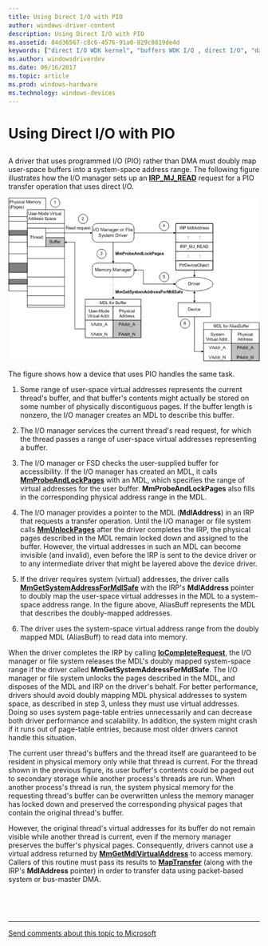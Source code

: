 ```yaml
---
title: Using Direct I/O with PIO
author: windows-driver-content
description: Using Direct I/O with PIO
ms.assetid: 84d36567-c8c6-4576-91a0-829c8819de4d
keywords: ["direct I/O WDK kernel", "buffers WDK I/O , direct I/O", "data buffers WDK I/O , direct I/O", "I/O WDK kernel , direct I/O", "PIO transfer operations WDK kernel", "programmed I/O transfers WDK kernel"]
ms.author: windowsdriverdev
ms.date: 06/16/2017
ms.topic: article
ms.prod: windows-hardware
ms.technology: windows-devices
---
```


# Using Direct I/O with PIO


## <a href="" id="ddk-using-direct-i-o-with-pio-kg"></a>


A driver that uses programmed I/O (PIO) rather than DMA must doubly map user-space buffers into a system-space address range. The following figure illustrates how the I/O manager sets up an [**IRP\_MJ\_READ**](https://msdn.microsoft.com/library/windows/hardware/ff550794) request for a PIO transfer operation that uses direct I/O.

![diagram illustrating direct i/o for devices that use pio](images/3mdlpio.png)

The figure shows how a device that uses PIO handles the same task.

1.  Some range of user-space virtual addresses represents the current thread's buffer, and that buffer's contents might actually be stored on some number of physically discontiguous pages. If the buffer length is nonzero, the I/O manager creates an MDL to describe this buffer.

2.  The I/O manager services the current thread's read request, for which the thread passes a range of user-space virtual addresses representing a buffer.

3.  The I/O manager or FSD checks the user-supplied buffer for accessibility. If the I/O manager has created an MDL, it calls [**MmProbeAndLockPages**](https://msdn.microsoft.com/library/windows/hardware/ff554664) with an MDL, which specifies the range of virtual addresses for the user buffer. **MmProbeAndLockPages** also fills in the corresponding physical address range in the MDL.

4.  The I/O manager provides a pointer to the MDL (**MdlAddress**) in an IRP that requests a transfer operation. Until the I/O manager or file system calls [**MmUnlockPages**](https://msdn.microsoft.com/library/windows/hardware/ff556381) after the driver completes the IRP, the physical pages described in the MDL remain locked down and assigned to the buffer. However, the virtual addresses in such an MDL can become invisible (and invalid), even before the IRP is sent to the device driver or to any intermediate driver that might be layered above the device driver.

5.  If the driver requires system (virtual) addresses, the driver calls [**MmGetSystemAddressForMdlSafe**](https://msdn.microsoft.com/library/windows/hardware/ff554559) with the IRP's **MdlAddress** pointer to doubly map the user-space virtual addresses in the MDL to a system-space address range. In the figure above, AliasBuff represents the MDL that describes the doubly-mapped addresses.

6.  The driver uses the system-space virtual address range from the doubly mapped MDL (AliasBuff) to read data into memory.

When the driver completes the IRP by calling [**IoCompleteRequest**](https://msdn.microsoft.com/library/windows/hardware/ff548343), the I/O manager or file system releases the MDL's doubly mapped system-space range if the driver called **MmGetSystemAddressForMdlSafe**. The I/O manager or file system unlocks the pages described in the MDL, and disposes of the MDL and IRP on the driver's behalf. For better performance, drivers should avoid doubly mapping MDL physical addresses to system space, as described in step 3, unless they must use virtual addresses. Doing so uses system page-table entries unnecessarily and can decrease both driver performance and scalability. In addition, the system might crash if it runs out of page-table entries, because most older drivers cannot handle this situation.

The current user thread's buffers and the thread itself are guaranteed to be resident in physical memory only while that thread is current. For the thread shown in the previous figure, its user buffer's contents could be paged out to secondary storage while another process's threads are run. When another process's thread is run, the system physical memory for the requesting thread's buffer can be overwritten unless the memory manager has locked down and preserved the corresponding physical pages that contain the original thread's buffer.

However, the original thread's virtual addresses for its buffer do not remain visible while another thread is current, even if the memory manager preserves the buffer's physical pages. Consequently, drivers cannot use a virtual address returned by [**MmGetMdlVirtualAddress**](https://msdn.microsoft.com/library/windows/hardware/ff554539) to access memory. Callers of this routine must pass its results to [**MapTransfer**](https://msdn.microsoft.com/library/windows/hardware/ff554402) (along with the IRP's **MdlAddress** pointer) in order to transfer data using packet-based system or bus-master DMA.

 

 


--------------------
[Send comments about this topic to Microsoft](mailto:wsddocfb@microsoft.com?subject=Documentation%20feedback%20%5Bkernel\kernel%5D:%20Using%20Direct%20I/O%20with%20PIO%20%20RELEASE:%20%286/14/2017%29&body=%0A%0APRIVACY%20STATEMENT%0A%0AWe%20use%20your%20feedback%20to%20improve%20the%20documentation.%20We%20don't%20use%20your%20email%20address%20for%20any%20other%20purpose,%20and%20we'll%20remove%20your%20email%20address%20from%20our%20system%20after%20the%20issue%20that%20you're%20reporting%20is%20fixed.%20While%20we're%20working%20to%20fix%20this%20issue,%20we%20might%20send%20you%20an%20email%20message%20to%20ask%20for%20more%20info.%20Later,%20we%20might%20also%20send%20you%20an%20email%20message%20to%20let%20you%20know%20that%20we've%20addressed%20your%20feedback.%0A%0AFor%20more%20info%20about%20Microsoft's%20privacy%20policy,%20see%20http://privacy.microsoft.com/default.aspx. "Send comments about this topic to Microsoft")


